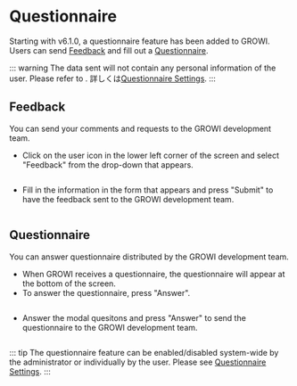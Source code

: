 # Questionnaire

Starting with v6.1.0, a questionnaire feature has been added to GROWI. Users can send [Feedback](en/guide/features/questionnaire.html#feedback) and fill out a [Questionnaire](en/guide/features/questionnaire.html#questionnaire-2).


::: warning
The data sent will not contain any personal information of the user. Please refer to .
詳しくは[Questionnaire Settings](/en/admin-guide/management-cookbook/app-settings.html#questionnaire-settings).
:::

## Feedback

You can send your comments and requests to the GROWI development team.

- Click on the user icon in the lower left corner of the screen and select "Feedback" from the drop-down that appears.

<img :src="$withBase('/assets/images/en/questionnaire_feedback.png')" alt="">

- Fill in the information in the form that appears and press "Submit" to have the feedback sent to the GROWI development team.

<img :src="$withBase('/assets/images/en/questionnaire_form.png')" alt="">

## Questionnaire

You can answer questionnaire distributed by the GROWI development team.

- When GROWI receives a questionnaire, the questionnaire will appear at the bottom of the screen.
- To answer the questionnaire, press "Answer".

<img :src="$withBase('/assets/images/questionnaire_cron.png')" alt="">

- Answer the modal quesitons and press "Answer" to send the questionnaire to the GROWI development team.

<img :src="$withBase('/assets/images/questionnaire_cron_form.png')" alt="">

::: tip
The questionnaire feature can be enabled/disabled system-wide by the administrator or individually by the user. Please see [Questionnaire Settings](en/admin-guide/management-cookbook/app-settings.html#questionnaire-settings).
:::
